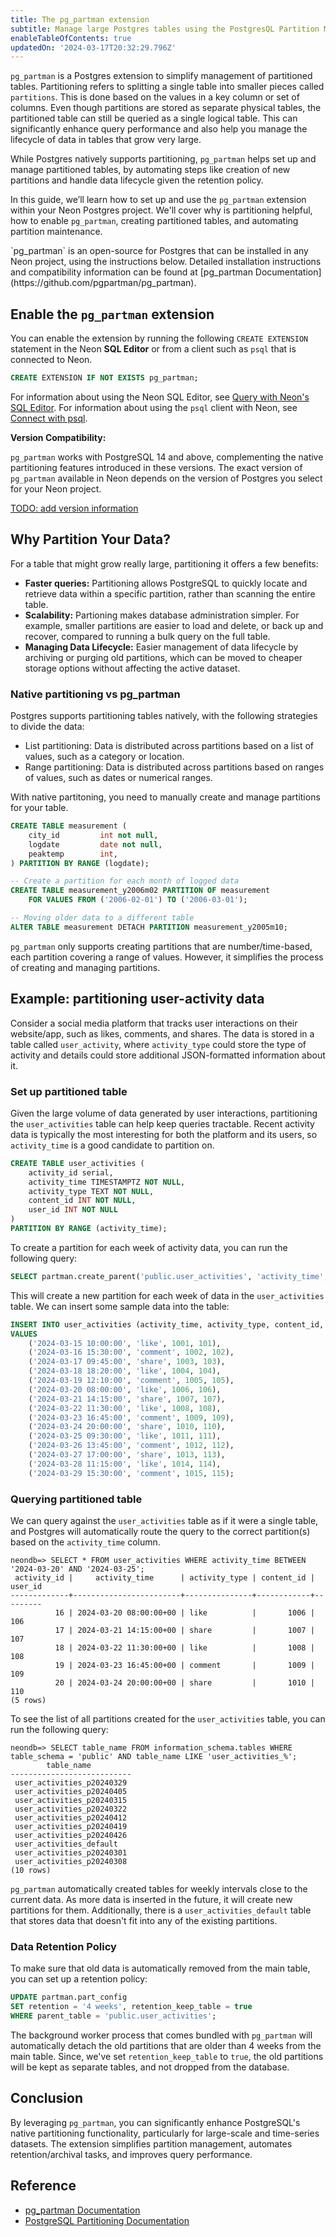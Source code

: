 ```yaml
---
title: The pg_partman extension
subtitle: Manage large Postgres tables using the PostgresQL Partition Manager extension
enableTableOfContents: true
updatedOn: '2024-03-17T20:32:29.796Z'
---
```


`pg_partman` is a Postgres extension to simplify management of partitioned tables. Partitioning refers to splitting a single table into smaller pieces called `partitions`. This is done based on the values in a key column or set of columns. Even though partitions are stored as separate physical tables, the partitioned table can still be queried as a single logical table. This can significantly enhance query performance and also help you manage the lifecycle of data in tables that grow very large.

While Postgres natively supports partitioning, `pg_partman` helps set up and manage partitioned tables, by automating steps like creation of new partitions and handle data lifecycle given the retention policy. 

<CTA />

In this guide, we’ll learn how to set up and use the `pg_partman` extension within your Neon Postgres project. We'll cover why is partitioning helpful, how to enable `pg_partman`, creating partitioned tables, and automating partition maintenance. 

<Admonition type="note">
    `pg_partman` is an open-source for Postgres that can be installed in any Neon project, using the instructions below. Detailed installation instructions and compatibility information can be found at [pg_partman Documentation](https://github.com/pgpartman/pg_partman).
</Admonition>

## Enable the `pg_partman` extension

You can enable the extension by running the following `CREATE EXTENSION` statement in the Neon **SQL Editor** or from a client such as `psql` that is connected to Neon.

```sql
CREATE EXTENSION IF NOT EXISTS pg_partman;
```

For information about using the Neon SQL Editor, see [Query with Neon's SQL Editor](/docs/get-started-with-neon/query-with-neon-sql-editor). For information about using the `psql` client with Neon, see [Connect with psql](/docs/connect/query-with-psql-editor). 

**Version Compatibility:**

`pg_partman` works with PostgreSQL 14 and above, complementing the native partitioning features introduced in these versions. The exact version of `pg_partman` available in Neon depends on the version of Postgres you select for your Neon project.

[TODO: add version information](https://neon.tech/docs/extensions/pg-extensions)

## Why Partition Your Data?

For a table that might grow really large, partitioning it offers a few benefits:

- **Faster queries:** Partitioning allows PostgreSQL to quickly locate and retrieve data within a specific partition, rather than scanning the entire table. 
- **Scalability:** Partioning makes database administration simpler. For example, smaller partitions are easier to load and delete, or back up and recover, compared to running a bulk query on the full table.
- **Managing Data Lifecycle:** Easier management of data lifecycle by archiving or purging old partitions, which can be moved to cheaper storage options without affecting the active dataset.

### Native partitioning vs pg_partman

Postgres supports partitioning tables natively, with the following strategies to divide the data:

- List partitioning: Data is distributed across partitions based on a list of values, such as a category or location. 
- Range partitioning: Data is distributed across partitions based on ranges of values, such as dates or numerical ranges.

With native partitoning, you need to manually create and manage partitions for your table. 

```sql
CREATE TABLE measurement (
    city_id         int not null,
    logdate         date not null,
    peaktemp        int,
) PARTITION BY RANGE (logdate);

-- Create a partition for each month of logged data
CREATE TABLE measurement_y2006m02 PARTITION OF measurement
    FOR VALUES FROM ('2006-02-01') TO ('2006-03-01');

-- Moving older data to a different table
ALTER TABLE measurement DETACH PARTITION measurement_y2005m10;
```

`pg_partman` only supports creating partitions that are number/time-based, each partition covering a range of values. However, it simplifies the process of creating and managing partitions. 

## Example: partitioning user-activity data

Consider a social media platform that tracks user interactions on their website/app, such as likes, comments, and shares. The data is stored in a table called `user_activity`, where `activity_type` could store the type of activity and details could store additional JSON-formatted information about it. 

### Set up partitioned table

Given the large volume of data generated by user interactions, partitioning the `user_activities` table can help keep queries tractable. Recent activity data is typically the most interesting for both the platform and its users, so `activity_time` is a good candidate to partition on. 

```sql
CREATE TABLE user_activities (
    activity_id serial,
    activity_time TIMESTAMPTZ NOT NULL,
    activity_type TEXT NOT NULL,
    content_id INT NOT NULL,
    user_id INT NOT NULL
)
PARTITION BY RANGE (activity_time);
```

To create a partition for each week of activity data, you can run the following query:

```sql
SELECT partman.create_parent('public.user_activities', 'activity_time', '1 week');
```

This will create a new partition for each week of data in the `user_activities` table. We can insert some sample data into the table:

```sql
INSERT INTO user_activities (activity_time, activity_type, content_id, user_id)
VALUES
    ('2024-03-15 10:00:00', 'like', 1001, 101),
    ('2024-03-16 15:30:00', 'comment', 1002, 102),
    ('2024-03-17 09:45:00', 'share', 1003, 103),
    ('2024-03-18 18:20:00', 'like', 1004, 104),
    ('2024-03-19 12:10:00', 'comment', 1005, 105),
    ('2024-03-20 08:00:00', 'like', 1006, 106),
    ('2024-03-21 14:15:00', 'share', 1007, 107),
    ('2024-03-22 11:30:00', 'like', 1008, 108),
    ('2024-03-23 16:45:00', 'comment', 1009, 109),
    ('2024-03-24 20:00:00', 'share', 1010, 110),
    ('2024-03-25 09:30:00', 'like', 1011, 111),
    ('2024-03-26 13:45:00', 'comment', 1012, 112),
    ('2024-03-27 17:00:00', 'share', 1013, 113),
    ('2024-03-28 11:15:00', 'like', 1014, 114),
    ('2024-03-29 15:30:00', 'comment', 1015, 115);
```

### Querying partitioned table

We can query against the `user_activities` table as if it were a single table, and Postgres will automatically route the query to the correct partition(s) based on the `activity_time` column. 

```text
neondb=> SELECT * FROM user_activities WHERE activity_time BETWEEN '2024-03-20' AND '2024-03-25';
 activity_id |     activity_time      | activity_type | content_id | user_id
-------------+------------------------+---------------+------------+---------
          16 | 2024-03-20 08:00:00+00 | like          |       1006 |     106
          17 | 2024-03-21 14:15:00+00 | share         |       1007 |     107
          18 | 2024-03-22 11:30:00+00 | like          |       1008 |     108
          19 | 2024-03-23 16:45:00+00 | comment       |       1009 |     109
          20 | 2024-03-24 20:00:00+00 | share         |       1010 |     110
(5 rows)
```

To see the list of all partitions created for the `user_activities` table, you can run the following query:

```text
neondb=> SELECT table_name FROM information_schema.tables WHERE table_schema = 'public' AND table_name LIKE 'user_activities_%';
        table_name
---------------------------
 user_activities_p20240329
 user_activities_p20240405
 user_activities_p20240315
 user_activities_p20240322
 user_activities_p20240412
 user_activities_p20240419
 user_activities_p20240426
 user_activities_default
 user_activities_p20240301
 user_activities_p20240308
(10 rows)
```

`pg_partman` automatically created tables for weekly intervals close to the current data. As more data is inserted in the future, it will create new partitions for them. Additionally, there is a `user_activities_default` table that stores data that doesn't fit into any of the existing partitions. 

### Data Retention Policy

To make sure that old data is automatically removed from the main table, you can set up a retention policy:

```sql
UPDATE partman.part_config 
SET retention = '4 weeks', retention_keep_table = true
WHERE parent_table = 'public.user_activities';
```

The background worker process that comes bundled with  `pg_partman` will automatically detach the old partitions that are older than 4 weeks from the main table. Since, we've set `retention_keep_table` to `true`, the old partitions will be kept as separate tables, and not dropped from the database. 

## Conclusion

By leveraging `pg_partman`, you can significantly enhance PostgreSQL's native partitioning functionality, particularly for large-scale and time-series datasets. The extension simplifies partition management, automates retention/archival tasks, and improves query performance. 

## Reference

- [pg_partman Documentation](https://github.com/pgpartman/pg_partman)
- [PostgreSQL Partitioning Documentation](https://www.postgresql.org/docs/current/ddl-partitioning.html)